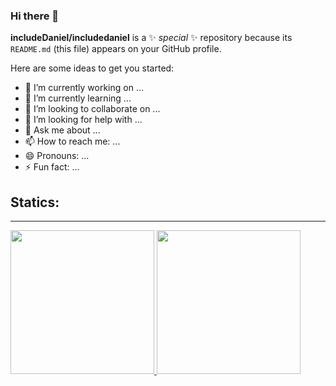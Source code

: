 ### Hi there 👋


**includeDaniel/includedaniel** is a ✨ _special_ ✨ repository because its `README.md` (this file) appears on your GitHub profile.

Here are some ideas to get you started:

- 🔭 I’m currently working on ...
- 🌱 I’m currently learning ...
- 👯 I’m looking to collaborate on ...
- 🤔 I’m looking for help with ...
- 💬 Ask me about ...
- 📫 How to reach me: ...
- 😄 Pronouns: ...
- ⚡ Fun fact: ...

## Statics:
<hr>
<div>
<a href="https://github.com/includedaniel">
  <img height="230em" src="https://github-readme-stats.vercel.app/api?username=includedaniel&show_icons=true&theme=dracula&include_all_commits=true&count_private=true"/>
<img height="230em" src="https://github-readme-stats.vercel.app/api/top-langs/?username=includedaniel&layout=compact&langs_count=7&theme=dracula"/>
</div>

